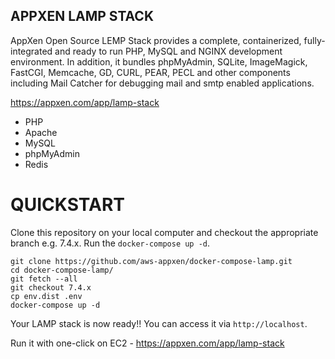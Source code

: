 ## APPXEN LAMP STACK

AppXen Open Source LEMP Stack provides a complete, containerized, fully-integrated and ready to run PHP, MySQL and NGINX development environment. In addition, it bundles phpMyAdmin, SQLite, ImageMagick, FastCGI, Memcache, GD, CURL, PEAR, PECL and other components including Mail Catcher for debugging mail and smtp enabled applications.

https://appxen.com/app/lamp-stack

* PHP
* Apache
* MySQL
* phpMyAdmin
* Redis

# QUICKSTART

Clone this repository on your local computer and checkout the appropriate branch e.g. 7.4.x. 
Run the `docker-compose up -d`.

```shell
git clone https://github.com/aws-appxen/docker-compose-lamp.git
cd docker-compose-lamp/
git fetch --all
git checkout 7.4.x
cp env.dist .env
docker-compose up -d
```

Your LAMP stack is now ready!! You can access it via `http://localhost`.

Run it with one-click on EC2 - https://appxen.com/app/lamp-stack
